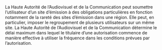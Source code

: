 La Haute Autorité de l’Audiovisuel et de la Communication peut soumettre l’utilisateur d’un site d’émission à des obligations particulières en fonction notamment de la rareté des sites d’émission dans une région. Elle peut, en particulier, imposer le regroupement de plusieurs utilisateurs sur un même site.
La Haute Autorité de l’Audiovisuel et de la Communication détermine le délai maximum dans lequel le titulaire d’une autorisation commence de manière effective à utiliser la fréquence dans les conditions prévues par l’autorisation.